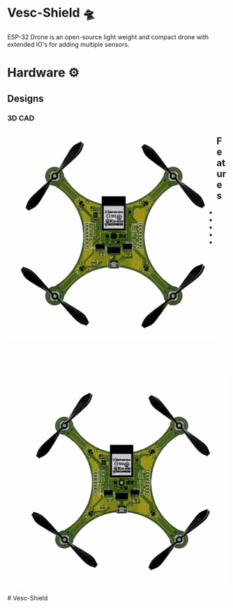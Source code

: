 # Vesc-Shield 🛸
ESP-32 Drone is an open-source light weight and compact drone with extended IO's for adding multiple sensors.

# Hardware ⚙️

## Designs



### 3D CAD
<img align="left" src="https://github.com/Kunalverma1502/esp32-mini-drone/blob/master/IMAGES/Drone Rotate.gif" width="480" height="480"/>

## Features

 - 
 - 
 - 
 - 
 - 
 <br/>
  <br/>
   <br/>
    <br/>
     <br/>
  <br/>
   <br/>
    <br/>
     <br/>
  <br/>
   <br/>
    <br/>
     <br/>
  <br/>
   <br/>
    <br/>

 
<p align="right">
  <img src="https://github.com/Kunalverma1502/esp32-mini-drone/blob/master/IMAGES/Motor Directions.gif" width="480" height="480" />
</p>
# Vesc-Shield
